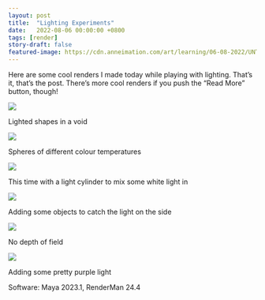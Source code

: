```yaml
---
layout: post
title:  "Lighting Experiments"
date:   2022-08-06 00:00:00 +0800
tags: [render]
story-draft: false
featured-image: https://cdn.anneimation.com/art/learning/06-08-2022/UNTITLED__perspShape_beauty.0001.png
---
```


Here are some cool renders I made today while playing with lighting. That’s it, that’s the post. There’s more cool renders if you push the “Read More” button, though!

![](https://cdn.anneimation.com/art/learning/06-08-2022/UNTITLED__perspShape_beauty.0001.png)

Lighted shapes in a void

![](https://cdn.anneimation.com/art/learning/06-08-2022/UNTITLED__perspShape_beauty.0002.png)

Spheres of different colour temperatures

![](https://cdn.anneimation.com/art/learning/06-08-2022/UNTITLED__perspShape_beauty.0003.png)

This time with a light cylinder to mix some white light in

![](https://cdn.anneimation.com/art/learning/06-08-2022/UNTITLED__perspShape_beauty.0004.png)

Adding some objects to catch the light on the side

![](https://cdn.anneimation.com/art/learning/06-08-2022/UNTITLED__perspShape_beauty.0005.png)

No depth of field

![](https://cdn.anneimation.com/art/learning/06-08-2022/UNTITLED__perspShape_beauty.0006.png)

Adding some pretty purple light

Software: Maya 2023.1, RenderMan 24.4